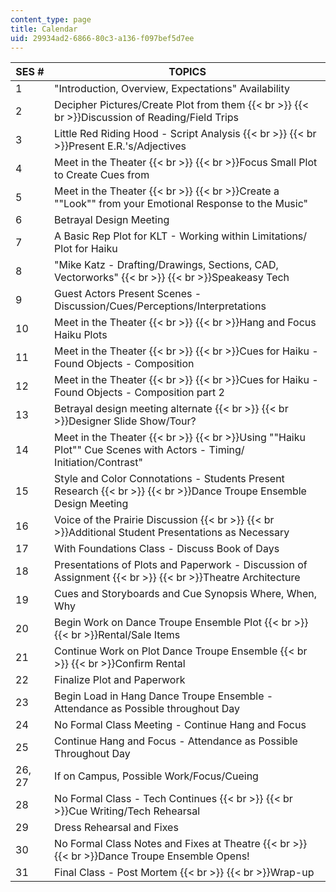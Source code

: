 ```yaml
---
content_type: page
title: Calendar
uid: 29934ad2-6866-80c3-a136-f097bef5d7ee
---
```


| SES # | TOPICS |
| --- | --- |
| 1 | "Introduction, Overview, Expectations" Availability |
| 2 | Decipher Pictures/Create Plot from them  {{< br >}}  {{< br >}}Discussion of Reading/Field Trips |
| 3 | Little Red Riding Hood - Script Analysis  {{< br >}}  {{< br >}}Present E.R.'s/Adjectives |
| 4 | Meet in the Theater  {{< br >}}  {{< br >}}Focus Small Plot to Create Cues from |
| 5 | Meet in the Theater  {{< br >}}  {{< br >}}Create a ""Look"" from your Emotional Response to the Music" |
| 6 | Betrayal Design Meeting |
| 7 | A Basic Rep Plot for KLT - Working within Limitations/ Plot for Haiku |
| 8 | "Mike Katz - Drafting/Drawings, Sections, CAD, Vectorworks"  {{< br >}}  {{< br >}}Speakeasy Tech |
| 9 | Guest Actors Present Scenes - Discussion/Cues/Perceptions/Interpretations |
| 10 | Meet in the Theater  {{< br >}}  {{< br >}}Hang and Focus Haiku Plots |
| 11 | Meet in the Theater  {{< br >}}  {{< br >}}Cues for Haiku - Found Objects - Composition |
| 12 | Meet in the Theater  {{< br >}}  {{< br >}}Cues for Haiku - Found Objects - Composition part 2 |
| 13 | Betrayal design meeting alternate  {{< br >}}  {{< br >}}Designer Slide Show/Tour? |
| 14 | Meet in the Theater  {{< br >}}  {{< br >}}Using ""Haiku Plot"" Cue Scenes with Actors - Timing/ Initiation/Contrast" |
| 15 | Style and Color Connotations - Students Present Research  {{< br >}}  {{< br >}}Dance Troupe Ensemble Design Meeting |
| 16 | Voice of the Prairie Discussion  {{< br >}}  {{< br >}}Additional Student Presentations as Necessary |
| 17 | With Foundations Class - Discuss Book of Days |
| 18 | Presentations of Plots and Paperwork - Discussion of Assignment  {{< br >}}  {{< br >}}Theatre Architecture |
| 19 | Cues and Storyboards and Cue Synopsis Where, When, Why |
| 20 | Begin Work on Dance Troupe Ensemble Plot  {{< br >}}  {{< br >}}Rental/Sale Items |
| 21 | Continue Work on Plot Dance Troupe Ensemble  {{< br >}}  {{< br >}}Confirm Rental |
| 22 | Finalize Plot and Paperwork |
| 23 | Begin Load in Hang Dance Troupe Ensemble - Attendance as Possible throughout Day |
| 24 | No Formal Class Meeting - Continue Hang and Focus |
| 25 | Continue Hang and Focus - Attendance as Possible Throughout Day |
| 26, 27 | If on Campus, Possible Work/Focus/Cueing |
| 28 | No Formal Class - Tech Continues  {{< br >}}  {{< br >}}Cue Writing/Tech Rehearsal |
| 29 | Dress Rehearsal and Fixes |
| 30 | No Formal Class Notes and Fixes at Theatre  {{< br >}}  {{< br >}}Dance Troupe Ensemble Opens! |
| 31 | Final Class - Post Mortem  {{< br >}}  {{< br >}}Wrap-up
